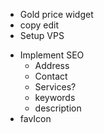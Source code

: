 * Gold price widget
* copy edit
* Setup VPS
+ Implement SEO
    + Address
    + Contact
    * Services?
    + keywords
    + description
+ favIcon

